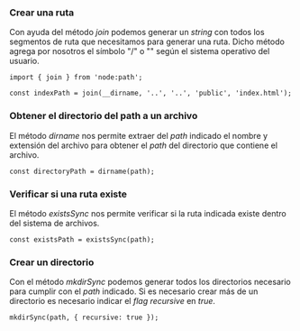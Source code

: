 ### Crear una ruta

Con ayuda del método *join* podemos generar un *string* con todos los segmentos de ruta que necesitamos para generar una ruta. Dicho método agrega por nosotros el símbolo "/" o "\" según el sistema operativo del usuario.

```
import { join } from 'node:path';

const indexPath = join(__dirname, '..', '..', 'public', 'index.html');
```
### Obtener el directorio del path a un archivo

El método *dirname* nos permite extraer del *path* indicado el nombre y extensión del archivo para obtener el *path* del directorio que contiene el archivo.

```
const directoryPath = dirname(path);
```
### Verificar si una ruta existe

El método *existsSync* nos permite verificar si la ruta indicada existe dentro del sistema de archivos.

```
const existsPath = existsSync(path);
```
### Crear un directorio

Con el método *mkdirSync* podemos generar todos los directorios necesario para cumplir con el *path* indicado. Si es necesario crear más de un directorio es necesario indicar el *flag recursive* en *true*.

```
mkdirSync(path, { recursive: true });
```